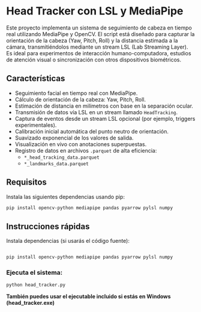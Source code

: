 # Head Tracker con LSL y MediaPipe

Este proyecto implementa un sistema de seguimiento de cabeza en tiempo real utilizando MediaPipe y OpenCV. El script está diseñado para capturar la orientación de la cabeza (Yaw, Pitch, Roll) y la distancia estimada a la cámara, transmitiéndolos mediante un stream LSL (Lab Streaming Layer). Es ideal para experimentos de interacción humano-computadora, estudios de atención visual o sincronización con otros dispositivos biométricos.

## Características

- Seguimiento facial en tiempo real con MediaPipe.
- Cálculo de orientación de la cabeza: Yaw, Pitch, Roll.
- Estimación de distancia en milímetros con base en la separación ocular.
- Transmisión de datos vía LSL en un stream llamado `HeadTracking`.
- Captura de eventos desde un stream LSL opcional (por ejemplo, triggers experimentales).
- Calibración inicial automática del punto neutro de orientación.
- Suavizado exponencial de los valores de salida.
- Visualización en vivo con anotaciones superpuestas.
- Registro de datos en archivos `.parquet` de alta eficiencia:
  - `*_head_tracking_data.parquet`
  - `*_landmarks_data.parquet`

## Requisitos

Instala las siguientes dependencias usando pip:

```bash
pip install opencv-python mediapipe pandas pyarrow pylsl numpy
```

## Instrucciones rápidas

Instala dependencias (si usarás el código fuente):

```bash

pip install opencv-python mediapipe pandas pyarrow pylsl numpy
```

### Ejecuta el sistema:

```bash
python head_tracker.py
```

**También puedes usar el ejecutable incluido si estás en Windows (head_tracker.exe)**
